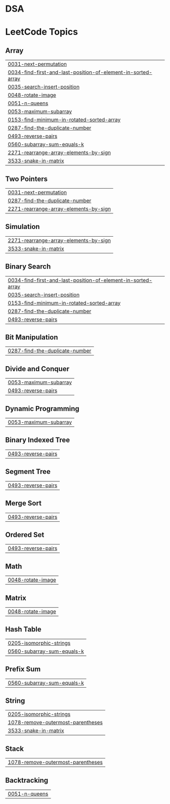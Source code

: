# DSA
<!---LeetCode Topics Start-->
# LeetCode Topics
## Array
|  |
| ------- |
| [0031-next-permutation](https://github.com/umaMaheshwarV/DSA/tree/master/0031-next-permutation) |
| [0034-find-first-and-last-position-of-element-in-sorted-array](https://github.com/umaMaheshwarV/DSA/tree/master/0034-find-first-and-last-position-of-element-in-sorted-array) |
| [0035-search-insert-position](https://github.com/umaMaheshwarV/DSA/tree/master/0035-search-insert-position) |
| [0048-rotate-image](https://github.com/umaMaheshwarV/DSA/tree/master/0048-rotate-image) |
| [0051-n-queens](https://github.com/umaMaheshwarV/DSA/tree/master/0051-n-queens) |
| [0053-maximum-subarray](https://github.com/umaMaheshwarV/DSA/tree/master/0053-maximum-subarray) |
| [0153-find-minimum-in-rotated-sorted-array](https://github.com/umaMaheshwarV/DSA/tree/master/0153-find-minimum-in-rotated-sorted-array) |
| [0287-find-the-duplicate-number](https://github.com/umaMaheshwarV/DSA/tree/master/0287-find-the-duplicate-number) |
| [0493-reverse-pairs](https://github.com/umaMaheshwarV/DSA/tree/master/0493-reverse-pairs) |
| [0560-subarray-sum-equals-k](https://github.com/umaMaheshwarV/DSA/tree/master/0560-subarray-sum-equals-k) |
| [2271-rearrange-array-elements-by-sign](https://github.com/umaMaheshwarV/DSA/tree/master/2271-rearrange-array-elements-by-sign) |
| [3533-snake-in-matrix](https://github.com/umaMaheshwarV/DSA/tree/master/3533-snake-in-matrix) |
## Two Pointers
|  |
| ------- |
| [0031-next-permutation](https://github.com/umaMaheshwarV/DSA/tree/master/0031-next-permutation) |
| [0287-find-the-duplicate-number](https://github.com/umaMaheshwarV/DSA/tree/master/0287-find-the-duplicate-number) |
| [2271-rearrange-array-elements-by-sign](https://github.com/umaMaheshwarV/DSA/tree/master/2271-rearrange-array-elements-by-sign) |
## Simulation
|  |
| ------- |
| [2271-rearrange-array-elements-by-sign](https://github.com/umaMaheshwarV/DSA/tree/master/2271-rearrange-array-elements-by-sign) |
| [3533-snake-in-matrix](https://github.com/umaMaheshwarV/DSA/tree/master/3533-snake-in-matrix) |
## Binary Search
|  |
| ------- |
| [0034-find-first-and-last-position-of-element-in-sorted-array](https://github.com/umaMaheshwarV/DSA/tree/master/0034-find-first-and-last-position-of-element-in-sorted-array) |
| [0035-search-insert-position](https://github.com/umaMaheshwarV/DSA/tree/master/0035-search-insert-position) |
| [0153-find-minimum-in-rotated-sorted-array](https://github.com/umaMaheshwarV/DSA/tree/master/0153-find-minimum-in-rotated-sorted-array) |
| [0287-find-the-duplicate-number](https://github.com/umaMaheshwarV/DSA/tree/master/0287-find-the-duplicate-number) |
| [0493-reverse-pairs](https://github.com/umaMaheshwarV/DSA/tree/master/0493-reverse-pairs) |
## Bit Manipulation
|  |
| ------- |
| [0287-find-the-duplicate-number](https://github.com/umaMaheshwarV/DSA/tree/master/0287-find-the-duplicate-number) |
## Divide and Conquer
|  |
| ------- |
| [0053-maximum-subarray](https://github.com/umaMaheshwarV/DSA/tree/master/0053-maximum-subarray) |
| [0493-reverse-pairs](https://github.com/umaMaheshwarV/DSA/tree/master/0493-reverse-pairs) |
## Dynamic Programming
|  |
| ------- |
| [0053-maximum-subarray](https://github.com/umaMaheshwarV/DSA/tree/master/0053-maximum-subarray) |
## Binary Indexed Tree
|  |
| ------- |
| [0493-reverse-pairs](https://github.com/umaMaheshwarV/DSA/tree/master/0493-reverse-pairs) |
## Segment Tree
|  |
| ------- |
| [0493-reverse-pairs](https://github.com/umaMaheshwarV/DSA/tree/master/0493-reverse-pairs) |
## Merge Sort
|  |
| ------- |
| [0493-reverse-pairs](https://github.com/umaMaheshwarV/DSA/tree/master/0493-reverse-pairs) |
## Ordered Set
|  |
| ------- |
| [0493-reverse-pairs](https://github.com/umaMaheshwarV/DSA/tree/master/0493-reverse-pairs) |
## Math
|  |
| ------- |
| [0048-rotate-image](https://github.com/umaMaheshwarV/DSA/tree/master/0048-rotate-image) |
## Matrix
|  |
| ------- |
| [0048-rotate-image](https://github.com/umaMaheshwarV/DSA/tree/master/0048-rotate-image) |
## Hash Table
|  |
| ------- |
| [0205-isomorphic-strings](https://github.com/umaMaheshwarV/DSA/tree/master/0205-isomorphic-strings) |
| [0560-subarray-sum-equals-k](https://github.com/umaMaheshwarV/DSA/tree/master/0560-subarray-sum-equals-k) |
## Prefix Sum
|  |
| ------- |
| [0560-subarray-sum-equals-k](https://github.com/umaMaheshwarV/DSA/tree/master/0560-subarray-sum-equals-k) |
## String
|  |
| ------- |
| [0205-isomorphic-strings](https://github.com/umaMaheshwarV/DSA/tree/master/0205-isomorphic-strings) |
| [1078-remove-outermost-parentheses](https://github.com/umaMaheshwarV/DSA/tree/master/1078-remove-outermost-parentheses) |
| [3533-snake-in-matrix](https://github.com/umaMaheshwarV/DSA/tree/master/3533-snake-in-matrix) |
## Stack
|  |
| ------- |
| [1078-remove-outermost-parentheses](https://github.com/umaMaheshwarV/DSA/tree/master/1078-remove-outermost-parentheses) |
## Backtracking
|  |
| ------- |
| [0051-n-queens](https://github.com/umaMaheshwarV/DSA/tree/master/0051-n-queens) |
<!---LeetCode Topics End-->